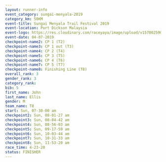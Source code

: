 ```yaml
---
layout: runner-info 
event_category: sungai-menyala-2019 
category_km: 50KM 
event-title: Sungai Menyala Trail Festival 2019 
event-location: Port Dickson Malaysia 
event-logo: https://res.cloudinary.com/raceyaya/image/upload/v1570025907/logo/smft_rwzxh1.jpg 
event-date: 04-07-2019 
checkpoint-name2: CP 1 (T2) 
checkpoint-name3: CP 1 out (T3) 
checkpoint-name4: CP 2 (T4) 
checkpoint-name5: CP 3 (T5) 
checkpoint-name6: CP 4 (T6) 
checkpoint-name7: CP 5 (T7) 
checkpoint-name8: Finishing Line (T8) 
overall_rank: 3
gender_rank: 3
category_rank: 
bib: 5
first_name: John
last_name: Ellis
gender: M
team_name: T8
start: Sun, 07-30-00 am
checkpoint2: Sun, 08-01-27 am
checkpoint3: Sun, 08-04-42 am
checkpoint4: Sun, 08-56-03 am
checkpoint5: Sun, 09-17-59 am
checkpoint6: Sun, 10-03-44 am
checkpoint7: Sun, 10-31-33 am
checkpoint8: Sun, 11-53-20 am
race_time: 4-23-20
status: FINISHER
---
```

